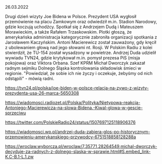 26.03.2022

Drugi dzień wizyty Joe Bidena w Polsce. Prezydent USA wygłosił przemówienie na placu Zamkowym oraz odwiedził m.in. Stadion Narodowy, gdzie koczują uchodźcy. Spotkał się z Andrzejem Dudą i Mateuszem Morawieckim, a także Rafałem Trzaskowskim. Plotki głoszą, że amerykańska administracja kategorycznie zabroniła organizacji spotkania z Jarosławem Kaczyńskim. Antoni Macierewicz został zauważony, gdy kręcił z ubolewaniem głową nad jego słowami nt. Rosji. W Polskim Radiu z kolei stwierdził, że TU-154 został wysadzony w powietrze. Andrzej Duda udzielił wywiadu TVN24, gdzie krytykował m.in. pomysł prezesa PiS (misja pokojowa) oraz Viktora Orbana. Szef KPRM Michał Dworczyk zakazał radnym sejmiku Dolnego Śląska kontrolowania składowisk śmieci w regionie. "Powiedział, że sobie ich nie życzy i oczekuje, żebyśmy od nich odstąpili" - mówią radni.

https://tvn24.pl/polska/joe-biden-w-polsce-relacja-na-zywo-z-wizyty-prezydenta-usa-26-marca-5650308

https://wiadomosci.radiozet.pl/Polska/Polityka/Nietypowa-reakcja-Antoniego-Macierewicza-na-slowa-Bidena.-Kiwal-glowa-w-gescie-sprzeciwu

https://twitter.com/PolskieRadio24/status/1507697125118906376

https://wiadomosci.wp.pl/andrzej-duda-zabiera-glos-po-historycznym-przemowieniu-amerykanskiego-przywodcy-6751518858128288a

https://wroclaw.wyborcza.pl/wroclaw/7,35771,28264549,michal-dworczyk-decyduje-za-radnych-z-dolnego-slaska-w-sprawie.html#S.embed_link-K.C-B.1-L.1.zw